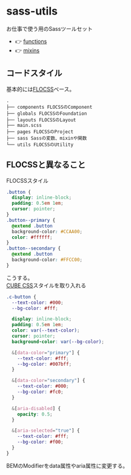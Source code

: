 # sass-utils

お仕事で使う用のSassツールセット

- 👉 [functions](./scss/sass/functions/README.md)
- 👉 [mixins](./scss/sass/mixins/README.md)

## コードスタイル

基本的には[FLOCSS](https://github.com/hiloki/flocss)ベース。

```text
.
├── components FLOCSSのComponent
├── globals FLOCSSのFoundation
├── layouts FLOCSSのLayout
├── main.scss
├── pages FLOCSSのProject
├── sass Sassの変数、mixinや関数
└── utils FLOCSSのUtility
```

## FLOCSSと異なること

FLOCSSスタイル

```scss
.button {
  display: inline-block;
  padding: 0.5em 1em;
  cursor: pointer;
}
.button--primary {
  @extend .button
  background-color: #CCAA00;
  color: #ffffff;
}
.button--secondary {
  @extend .button
  background-color: #FFCC00;
}
```

こうする。  
[CUBE CSS](https://cube.fyi/)スタイルを取り入れる

```scss
.c-button {
  --text-color: #000;
  --bg-color: #fff;

  display: inline-block;
  padding: 0.5em 1em;
  color: var(--text-color);
  cursor: pointer;
  background-color: var(--bg-color);

  &[data-color="primary"] {
    --text-color: #fff;
    --bg-color: #007bff;
  }

  &[data-color="secondary"] {
    --text-color: #000;
    --bg-color: #fc0;
  }

  &[aria-disabled] {
    opacity: 0.5;
  }

  &[aria-selected="true"] {
    --text-color: #fff;
    --bg-color: #f00;
  }
}
```

BEMのModifierをdata属性やaria属性に変更する。
